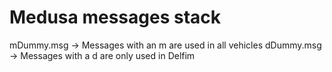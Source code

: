 # Medusa messages stack

mDummy.msg -> Messages with an m are used in all vehicles
dDummy.msg -> Messages with a d are only used in Delfim 